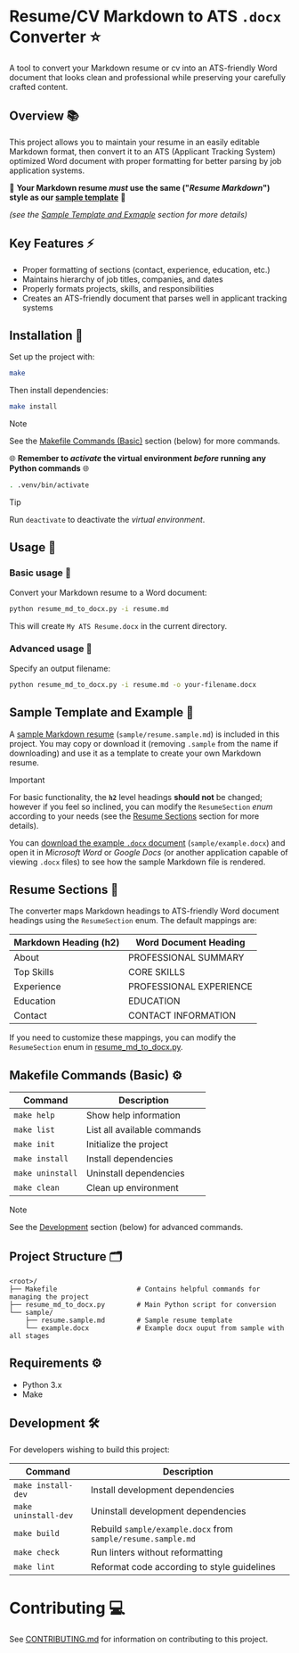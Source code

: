 # Resume/CV Markdown to ATS `.docx` Converter ⭐

A tool to convert your Markdown resume or cv into an ATS-friendly Word document that looks clean and professional while preserving your carefully crafted content.

## Overview 📚

This project allows you to maintain your resume in an easily editable Markdown format, then convert it to an ATS (Applicant Tracking System) optimized Word document with proper formatting for better parsing by job application systems.

🎨 **Your Markdown resume *must* use the same ("*Resume Markdown*") style as our [sample template](./sample/resume.sample.md)** 🎨

*(see the [Sample Template and Exmaple](#sample-template-and-example-) section for more details)*

## Key Features ⚡️

- Proper formatting of sections (contact, experience, education, etc.)
- Maintains hierarchy of job titles, companies, and dates
- Properly formats projects, skills, and responsibilities
- Creates an ATS-friendly document that parses well in applicant tracking systems

## Installation 📀

Set up the project with:

```bash
make
```

Then install dependencies:

```bash
make install
```

> [!NOTE]
> See the [Makefile Commands (Basic)](#makefile-commands-basic-%EF%B8%8F) section (below) for more commands.

🌐 **Remember to *activate* the virtual environment *before* running any Python commands** 🌐

```bash
. .venv/bin/activate
```

> [!tip]
> Run `deactivate` to deactivate the *virtual environment*.

## Usage 👾

### Basic usage 🐍

Convert your Markdown resume to a Word document:

```bash
python resume_md_to_docx.py -i resume.md
```

This will create `My ATS Resume.docx` in the current directory.

### Advanced usage 🐍

Specify an output filename:

```bash
python resume_md_to_docx.py -i resume.md -o your-filename.docx
```

## Sample Template and Example 🤖

A [sample Markdown resume](./sample/resume.sample.md) (`sample/resume.sample.md`) is included in this project. You may copy or download it (removing `.sample` from the name if downloading) and use it as a template to create your own Markdown resume.

> [!IMPORTANT]
> For basic functionality, the **`h2`** level headings **should not** be changed; however if you feel so inclined, you can modify the `ResumeSection` *enum* according to your needs (see the [Resume Sections](#resume-sections-) section for more details).

You can [download the example `.docx` document](./sample/example.docx) (`sample/example.docx`) and open it in *Microsoft Word* or *Google Docs* (or another application capable of viewing `.docx` files) to see how the sample Markdown file is rendered.

## Resume Sections 🚀

The converter maps Markdown headings to ATS-friendly Word document headings using the `ResumeSection` enum. The default mappings are:

| Markdown Heading (h2) | Word Document Heading |
|----------------------|----------------------|
| About | PROFESSIONAL SUMMARY |
| Top Skills | CORE SKILLS |
| Experience | PROFESSIONAL EXPERIENCE |
| Education | EDUCATION |
| Contact | CONTACT INFORMATION |

If you need to customize these mappings, you can modify the `ResumeSection` enum in [resume_md_to_docx.py](./resume_md_to_docx.py).

## Makefile Commands (Basic) ⚙️

| Command | Description |
|---------|-------------|
| `make help` | Show help information |
| `make list` | List all available commands |
| `make init` | Initialize the project |
| `make install` | Install dependencies |
| `make uninstall` | Uninstall dependencies |
| `make clean` | Clean up environment |

> [!NOTE]
> See the [Development](#development-) section (below) for advanced commands.

## Project Structure 🗂️

```
<root>/
├── Makefile                    # Contains helpful commands for managing the project
├── resume_md_to_docx.py        # Main Python script for conversion
└── sample/
    ├── resume.sample.md        # Sample resume template
    └── example.docx            # Example docx ouput from sample with all stages
```

## Requirements ⚙️

- Python 3.x
- Make

## Development 🛠

For developers wishing to build this project:

| Command | Description |
|---------|-------------|
| `make install-dev` | Install development dependencies |
| `make uninstall-dev` | Uninstall development dependencies |
| `make build` | Rebuild `sample/example.docx` from `sample/resume.sample.md` |
| `make check` | Run linters without reformatting |
| `make lint` | Reformat code according to style guidelines |

# Contributing 💻

See [CONTRIBUTING.md](CONTRIBUTING.md) for information on contributing to this project.
